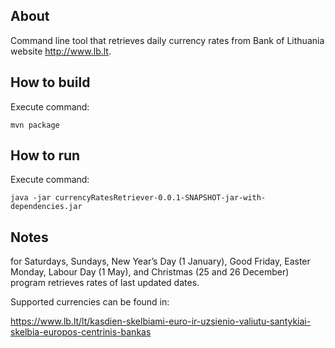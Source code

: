 ## About 

Command line tool that retrieves daily currency rates from Bank of Lithuania website http://www.lb.lt.

## How to build

Execute command:

    mvn package

## How to run 

Execute command: 
    
    java -jar currencyRatesRetriever-0.0.1-SNAPSHOT-jar-with-dependencies.jar

## Notes

for Saturdays, Sundays, New Year’s Day (1 January), Good Friday, Easter Monday, Labour Day (1 May), and Christmas (25 and 26 December)
program retrieves rates of last updated dates.

Supported currencies can be found in: 

https://www.lb.lt/lt/kasdien-skelbiami-euro-ir-uzsienio-valiutu-santykiai-skelbia-europos-centrinis-bankas